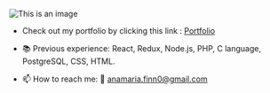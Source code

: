 ![This is an image](https://github.com/acamaras0/matcha/blob/main/img/banner.png)



- Check out my portfolio by clicking this link : [Portfolio](https://acamaras0.github.io/portfolio-anamaria_camarasan/)

- 📚 Previous experience:  React, Redux, Node.js, PHP, C language, PostgreSQL, CSS, HTML.

- 📫 How to reach me: 
 💌 anamaria.finn0@gmail.com

<!--
**acamaras0/acamaras0** is a ✨ _special_ ✨ repository because its `README.md` (this file) appears on your GitHub profile.

Here are some ideas to get you started:

- 🔭 I’m currently working on ...
- 🌱 I’m currently learning ...
- 👯 I’m looking to collaborate on ...
- 🤔 I’m looking for help with ...
- 💬 Ask me about ...
- 📫 How to reach me: ...
- 😄 Pronouns: ...
- ⚡ Fun fact: ...
-->
